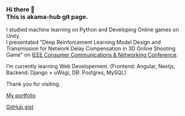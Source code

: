 ### Hi there 👋 <br> This is akama-hub git page.

I studied machine learning on Python and Developing Online games on Unity.<br>
I presentated "Deep Reinforcement Learning Model Design and Transmission for Network Delay Compensation in 3D Online Shooting Game" on [IEEE Consumer Communications & Networking Conference](https://ccnc2023.ieee-ccnc.org/detailed-program).<br>

I’m currently learning Web Developement.
(Frontend: Angular, Nextjs, Backend: Django × uWsgi, DB: Postgres, MySQL)

Thank you for visiting.

[My portfolio](https://akama-hub.github.io/)

[GitHub gist](https://gist.github.com/akama-hub)

<!-- [![Anurag's GitHub stats](https://github-readme-stats.vercel.app/api?username=akama-hub)](https://github.com/anuraghazra/github-readme-stats) -->

<!--
**akama-hub/akama-hub** is a ✨ _special_ ✨ repository because its `README.md` (this file) appears on your GitHub profile.

Here are some ideas to get you started:

- 🔭 I’m currently working on ...
- 🌱 I’m currently learning ...
- 👯 I’m looking to collaborate on ...
- 🤔 I’m looking for help with ...
- 💬 Ask me about ...
- 📫 How to reach me: ...
- 😄 Pronouns: ...
- ⚡ Fun fact: ...
-->
